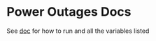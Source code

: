 # Power Outages Docs

See [doc](https://github.com/redhat-chaos/krkn-hub/blob/main/docs/power-outages.md) for how to run and all the variables listed
